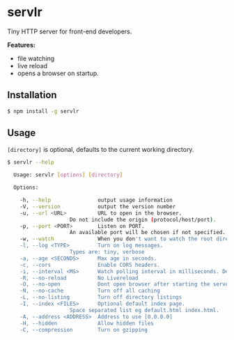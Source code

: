# servlr

Tiny HTTP server for front-end developers.

**Features:**

* file watching
* live reload
* opens a browser on startup.

## Installation

```sh
$ npm install -g servlr
```

## Usage

`[directory]` is optional, defaults to the current working directory.

```sh
$ servlr --help

  Usage: servlr [options] [directory]

  Options:

    -h, --help               output usage information
    -V, --version            output the version number
    -u, --url <URL>          URL to open in the browser.
                    Do not include the origin (protocol/host/port).
    -p, --port <PORT>        Listen on PORT. 
                    An available port will be chosen if not specified.
    -w, --watch              When you don't want to watch the root directory.
    -l, --log <TYPE>         Turn on log messages.
                    Types are: tiny, verbose
    -a, --age <SECONDS>      Max age in seconds.
    -c, --cors               Enable CORS headers.
    -i, --interval <MS>      Watch polling interval in milliseconds. Default 500.
    -R, --no-reload          No Livereload
    -O, --no-open            Dont open browser after starting the server
    -N, --no-cache           Turn off all caching
    -L, --no-listing         Turn off directory listings
    -I, --index <FILES>      Optional default index page. 
                    Space separated list eg default.html index.html.
    -A, --address <ADDRESS>  Address to use [0.0.0.0]
    -H, --hidden             Allow hidden files
    -C, --compression        Turn on gzipping

```

